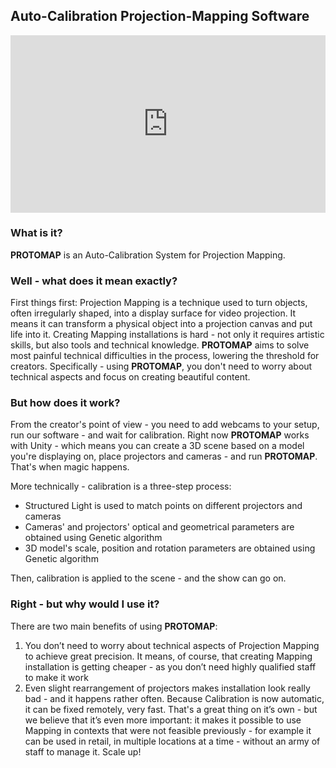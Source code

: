 ## Auto-Calibration Projection-Mapping Software


<div>
  <div style="position:relative;padding-top:56.25%;">
    <iframe src="https://www.youtube.com/embed/WhJKKNXxBf0?modestbranding=1&autohide=1&showinfo=0&controls=0" frameborder="0" allowfullscreen
      style="position:absolute;top:0;left:0;width:100%;height:100%;"></iframe>
  </div>
</div>


### What is it?
**PROTOMAP** is an Auto-Calibration System for Projection Mapping.

### Well - what does it mean exactly?
First things first: Projection Mapping is a technique used to turn objects, often irregularly shaped, into a display surface for video projection. It means it can transform a physical object into a projection canvas and put life into it.
Creating Mapping installations is hard - not only it requires artistic skills, but also tools and technical knowledge. **PROTOMAP** aims to solve most painful technical difficulties in the process, lowering the threshold for creators.
Specifically - using **PROTOMAP**, you don't need to worry about technical aspects and focus on creating beautiful content.

### But how does it work?
From the creator's point of view - you need to add webcams to your setup, run our software - and wait for calibration.
Right now **PROTOMAP** works with Unity - which means you can create a 3D scene based on a model you're displaying on, place projectors and cameras - and run **PROTOMAP**. That's when magic happens.

More technically - calibration is a three-step process:
- Structured Light is used to match points on different projectors and cameras
- Cameras' and  projectors' optical and geometrical parameters are obtained using Genetic algorithm
- 3D model's scale, position and rotation parameters are obtained using Genetic algorithm

Then, calibration is applied to the scene - and the show can go on.


### Right - but why would I use it?
There are two main benefits of using **PROTOMAP**:
1. You don’t need to worry about technical aspects of Projection Mapping to achieve great precision. It means, of course, that creating Mapping installation is getting cheaper - as you don’t need highly qualified staff to make it work
2. Even slight rearrangement of projectors makes installation look really bad - and it happens rather often. Because Calibration is now automatic, it can be fixed remotely, very fast. That's a great thing on it’s own - but we believe that it’s even more important: it makes it possible to use Mapping in contexts that were not feasible previously - for example it can be used in retail, in multiple locations at a time - without an army of staff to manage it. Scale up!
